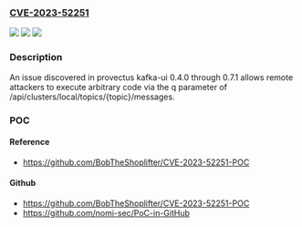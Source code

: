 ### [CVE-2023-52251](https://cve.mitre.org/cgi-bin/cvename.cgi?name=CVE-2023-52251)
![](https://img.shields.io/static/v1?label=Product&message=n%2Fa&color=blue)
![](https://img.shields.io/static/v1?label=Version&message=n%2Fa&color=blue)
![](https://img.shields.io/static/v1?label=Vulnerability&message=n%2Fa&color=brighgreen)

### Description

An issue discovered in provectus kafka-ui 0.4.0 through 0.7.1 allows remote attackers to execute arbitrary code via the q parameter of /api/clusters/local/topics/{topic}/messages.

### POC

#### Reference
- https://github.com/BobTheShoplifter/CVE-2023-52251-POC

#### Github
- https://github.com/BobTheShoplifter/CVE-2023-52251-POC
- https://github.com/nomi-sec/PoC-in-GitHub

